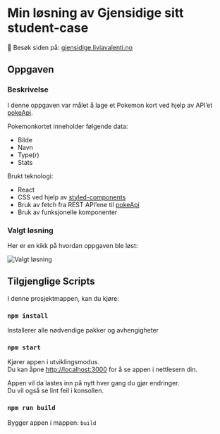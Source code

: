 # Min løsning av Gjensidige sitt student-case

:round_pushpin: Besøk siden på: [gjensidige.liviavalenti.no](http://gjensidige.liviavalenti.no/)

## Oppgaven

### Beskrivelse

I denne oppgaven var målet å lage et Pokemon kort ved hjelp av API’et [pokeApi](https://pokeapi.co/).

Pokemonkortet inneholder følgende data:

- Bilde
- Navn
- Type(r)
- Stats

Brukt teknologi:

- React
- CSS ved hjelp av [styled-components](https://styled-components.com/)
- Bruk av fetch fra REST API’ene til [pokeApi](https://pokeapi.co/)
- Bruk av funksjonelle komponenter

### Valgt løsning

Her er en kikk på hvordan oppgaven ble løst:

![Valgt løsning](https://i.imgur.com/dJ19wYO.png)

## Tilgjenglige Scripts

I denne prosjektmappen, kan du kjøre:

### `npm install`

Installerer alle nødvendige pakker og avhengigheter

### `npm start`

Kjører appen i utviklingsmodus.\
Du kan åpne [http://localhost:3000](http://localhost:3000) for å se appen i nettlesern din.

Appen vil da lastes inn på nytt hver gang du gjør endringer.\
Du vil også se lint feil i konsollen.

### `npm run build`

Bygger appen i mappen: `build`
